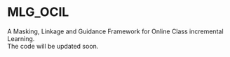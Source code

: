 # MLG_OCIL
A Masking, Linkage and Guidance Framework for Online Class incremental Learning.  
The code will be updated soon.

